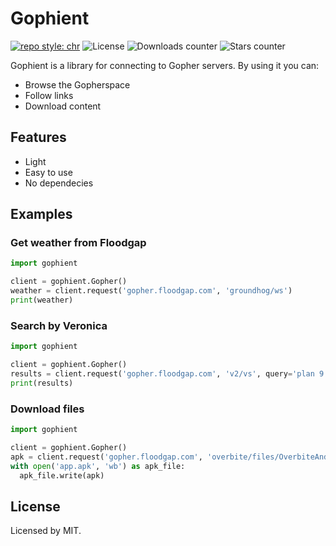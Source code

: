 # Gophient
[![repo style: chr](https://img.shields.io/badge/repo%20style-chr-blueviolet?logo=github&style=flat-square)](https://github.com/arichr/python-template)
![License](https://shields.io/github/license/arichr/gophient?style=flat-square)
![Downloads counter](https://shields.io/github/downloads/arichr/gophient/total?style=flat-square)
![Stars counter](https://shields.io/github/stars/arichr/gophient?style=flat-square)

Gophient is a library for connecting to Gopher servers. By using it you can:
 * Browse the Gopherspace
 * Follow links
 * Download content

## Features
 * Light
 * Easy to use
 * No dependecies

## Examples
### Get weather from Floodgap
```python
import gophient

client = gophient.Gopher()
weather = client.request('gopher.floodgap.com', 'groundhog/ws')
print(weather)
```
### Search by Veronica
```python
import gophient

client = gophient.Gopher()
results = client.request('gopher.floodgap.com', 'v2/vs', query='plan 9')
print(results)
```
### Download files
```python
import gophient

client = gophient.Gopher()
apk = client.request('gopher.floodgap.com', 'overbite/files/OverbiteAndroid025.apk')
with open('app.apk', 'wb') as apk_file:
  apk_file.write(apk)
```

## License
Licensed by MIT.
